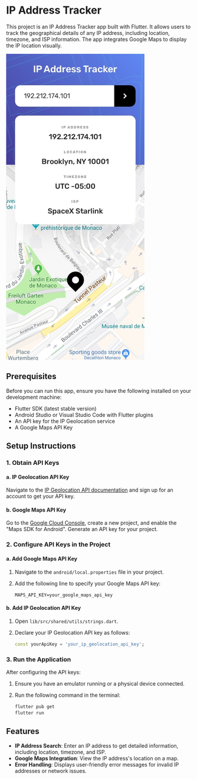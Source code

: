 # IP Address Tracker

This project is an IP Address Tracker app built with Flutter. It allows users to track the geographical details of any IP address, including location, timezone, and ISP information. The app integrates Google Maps to display the IP location visually.

![App Demo](assets/demo.jpg)

## Prerequisites

Before you can run this app, ensure you have the following installed on your development machine:

- Flutter SDK (latest stable version)
- Android Studio or Visual Studio Code with Flutter plugins
- An API key for the IP Geolocation service
- A Google Maps API Key

## Setup Instructions

### 1. Obtain API Keys

#### a. IP Geolocation API Key

Navigate to the [IP Geolocation API documentation](https://geo.ipify.org/docs) and sign up for an account to get your API key.

#### b. Google Maps API Key

Go to the [Google Cloud Console](https://console.cloud.google.com/), create a new project, and enable the "Maps SDK for Android". Generate an API key for your project.

### 2. Configure API Keys in the Project

#### a. Add Google Maps API Key

1. Navigate to the `android/local.properties` file in your project.
2. Add the following line to specify your Google Maps API key:

   ```properties
   MAPS_API_KEY=your_google_maps_api_key
   ```

#### b. Add IP Geolocation API Key

1. Open `lib/src/shared/utils/strings.dart`.
2. Declare your IP Geolocation API key as follows:

   ```dart
   const yourApiKey = 'your_ip_geolocation_api_key';
   ```

### 3. Run the Application

After configuring the API keys:

1. Ensure you have an emulator running or a physical device connected.
2. Run the following command in the terminal:

   ```bash
   flutter pub get
   flutter run
   ```

## Features

- **IP Address Search**: Enter an IP address to get detailed information, including location, timezone, and ISP.
- **Google Maps Integration**: View the IP address's location on a map.
- **Error Handling**: Displays user-friendly error messages for invalid IP addresses or network issues.
